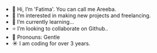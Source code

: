 - 👋 Hi, I’m 'Fatima'. You can call me Areeba.
- 👀 I’m interested in making new projects and freelancing.
- 🌱 I’m currently learning...
- ⭐️ I’m looking to collaborate on Github..
- 🌈 Pronouns: Gentle
- ☀️ I am coding for over 3 years.
